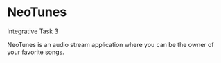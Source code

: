# NeoTunes
Integrative Task 3

NeoTunes is an audio stream application where you can be the owner of your favorite songs.

